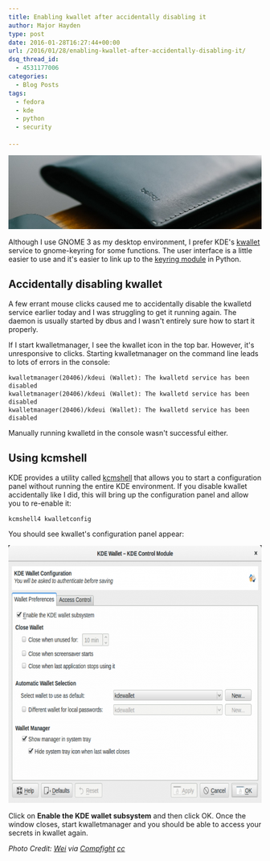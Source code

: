 ```yaml
---
title: Enabling kwallet after accidentally disabling it
author: Major Hayden
type: post
date: 2016-01-28T16:27:44+00:00
url: /2016/01/28/enabling-kwallet-after-accidentally-disabling-it/
dsq_thread_id:
  - 4531177006
categories:
  - Blog Posts
tags:
  - fedora
  - kde
  - python
  - security

---
```

![cover]

Although I use GNOME 3 as my desktop environment, I prefer KDE's [kwallet][1] service to gnome-keyring for some functions. The user interface is a little easier to use and it's easier to link up to the [keyring module][2] in Python.

## Accidentally disabling kwallet

A few errant mouse clicks caused me to accidentally disable the kwalletd service earlier today and I was struggling to get it running again. The daemon is usually started by dbus and I wasn't entirely sure how to start it properly.

If I start kwalletmanager, I see the kwallet icon in the top bar. However, it's unresponsive to clicks. Starting kwalletmanager on the command line leads to lots of errors in the console:

```
kwalletmanager(20406)/kdeui (Wallet): The kwalletd service has been disabled
kwalletmanager(20406)/kdeui (Wallet): The kwalletd service has been disabled
kwalletmanager(20406)/kdeui (Wallet): The kwalletd service has been disabled
```


Manually running kwalletd in the console wasn't successful either.

## Using kcmshell

KDE provides a utility called [kcmshell][3] that allows you to start a configuration panel without running the entire KDE environment. If you disable kwallet accidentally like I did, this will bring up the configuration panel and allow you to re-enable it:

```
kcmshell4 kwalletconfig
```


You should see kwallet's configuration panel appear:

<a href="/wp-content/uploads/2016/01/kwallet-control-module-e1453998029696.png" rel="attachment wp-att-6054"><img src="/wp-content/uploads/2016/01/kwallet-control-module-e1453998029696.png" alt="KDE wallet control module for kwallet" width="700" height="513" class="aligncenter size-full wp-image-6054" /></a>

Click on **Enable the KDE wallet subsystem** and then click OK. Once the window closes, start kwalletmanager and you should be able to access your secrets in kwallet again.

_Photo Credit: [Wei][4] via [Compfight][5] [cc][6]_

 [1]: https://www.kde.org/applications/system/kwalletmanager/
 [2]: https://pypi.python.org/pypi/keyring
 [3]: http://api.kde.org/4.4-api/kdebase-runtime-apidocs/kcmshell/html/index.html
 [4]: https://www.flickr.com/photos/73589829@N00/14283880173/
 [5]: http://compfight.com
 [6]: https://creativecommons.org/licenses/by-nc-nd/2.0/
 [cover]: /wp-content/uploads/2016/01/14283880173_bc12e718fe_b-e1453998408758.jpg

